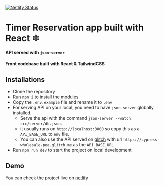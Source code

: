 [![Netlify Status](https://api.netlify.com/api/v1/badges/9a806d3e-f886-4b00-810a-79190f4a348b/deploy-status)](https://app.netlify.com/sites/time-reservation/deploys)

# Timer Reservation app built with React ⚛️

#### API served with `json-server`

#### Front codebase built with React & TailwindCSS

## Installations

- Clone the repository
- Run `npm i` to install the modules
- Copy the `.env.example` file and rename it to `.env`
- For serving API on your local, you need to have `json-server` globally installed.
  - Serve the api with the command `json-server --watch src/server/db.json`.
  - it usually runs on `http://localhost:3000` so copy this as a `API_BASE_URL` to `env` file.
  - You can also use the API served on [glitch](https://glitch.com/) with url `https://cypress-wholesale-pea.glitch.me` as the `API_BASE_URL`
- Run `npm run dev` to start the project on local development

## Demo

You can check the project live on [netlify](https://time-reservation.netlify.app/)
